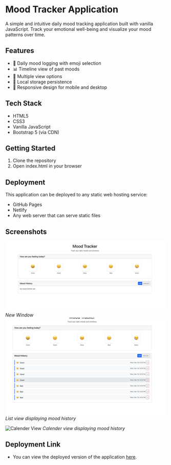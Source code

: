 # Mood Tracker Application

A simple and intuitive daily mood tracking application built with vanilla JavaScript. Track your emotional well-being and visualize your mood patterns over time.

## Features

- 📝 Daily mood logging with emoji selection
- 📊 Timeline view of past moods
- 📅 Multiple view options
- 💾 Local storage persistence
- 📱 Responsive design for mobile and desktop

## Tech Stack

- HTML5
- CSS3
- Vanilla JavaScript
- Bootstrap 5 (via CDN)

## Getting Started

1. Clone the repository
2. Open index.html in your browser

## Deployment

This application can be deployed to any static web hosting service:

- GitHub Pages
- Netlify
- Any web server that can serve static files

## Screenshots

![Homepage](./screenshots/Screenshot%202025-03-19%20at%2021.28.51.png)
*New Window*
![List View](./screenshots/Screenshot%202025-03-19%20at%2021.29.09.png)
*List view displaying mood history*

![Calender View](./screenshots/sssets/Screenshot%202025-03-19%20at%2021.29.27.png)
*Calender view displaying mood history*

## Deployment Link
- You can view the deployed version of the application [here](https://mood-tracker-manya.netlify.app/).
    